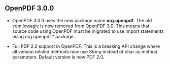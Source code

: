## OpenPDF 3.0.0 

* OpenPDF 3.0.0 uses the new package name **org.openpdf**. The old com.lowagie is now removed from OpenPDF 3.0.
This means that source code using OpenPDF must be migrated to use import statements using org.openpdf.* package.

* Full PDF 2.0 support in OpenPDF. This is a breaking API change where all version related methods now use
String instead of char as method parameters. Default version is now PDF 2.0.

